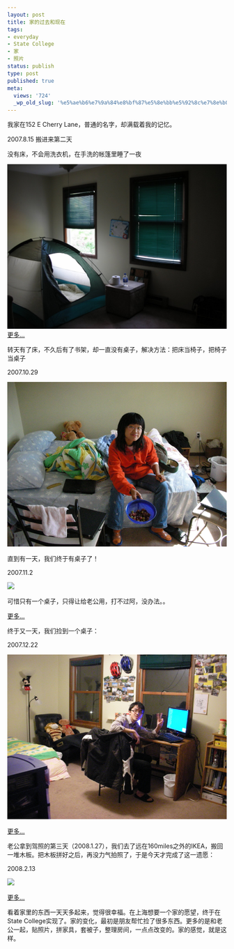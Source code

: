```yaml
---
layout: post
title: 家的过去和现在
tags:
- everyday
- State College
- 家
- 照片
status: publish
type: post
published: true
meta:
  views: '724'
  _wp_old_slug: '%e5%ae%b6%e7%9a%84%e8%bf%87%e5%8e%bb%e5%92%8c%e7%8e%b0%e5%9c%a8'
---
```

我家在152 E Cherry Lane，普通的名字，却满载着我的记忆。

2007.8.15 搬进来第二天

没有床，不会用洗衣机，在手洗的帐篷里睡了一夜

![](/images/2010/07/dscn0070.jpg)
<a href="http://picasaweb.google.com/MaZhaorong/ECherryLn" target="_blank">更多...</a>

转天有了床，不久后有了书架，却一直没有桌子，解决方法：把床当椅子，把椅子当桌子

2007.10.29


![](/images/2010/07/a.jpg)

直到有一天，我们终于有桌子了！

2007.11.2


![](http://azalea.ztpala.com/wp-content/uploads/2008/02/img_0902.JPG)

可惜只有一个桌子，只得让给老公用，打不过阿，没办法。。

<a href="http://picasaweb.google.com/ztpala/zXSroI" target="_blank">更多...</a>

终于又一天，我们捡到一个桌子：

2007.12.22


![](/images/2010/07/dscn0790.jpg)

<a href="http://picasaweb.google.com/MaZhaorong/NewLookOfOurRoom" target="_blank">更多...</a>

老公拿到驾照的第三天（2008.1.27），我们去了远在160miles之外的IKEA，搬回一堆木板。把木板拼好之后，再没力气拍照了，于是今天才完成了这一遗愿：

2008.2.13


![](http://azaleasays.files.wordpress.com/2008/02/img_0955.jpg)

<a href="http://picasaweb.google.com/ztpala/zzmUwE" target="_blank">更多...</a>

看着家里的东西一天天多起来，觉得很幸福。在上海想要一个家的愿望，终于在State College实现了。家的变化，最初是朋友帮忙捡了很多东西。更多的是和老公一起，贴照片，拼家具，套被子，整理房间，一点点改变的。家的感觉，就是这样。
